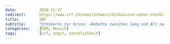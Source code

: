 ```yaml
---
date:          2020-11-17
redirect:      https://www.srf.ch/news/schweiz/diskussion-ueber-sterblichkeit-ethikerin-zur-krise-debatte-zwischen-jung-und-alt-zwingend
title:         SRF
subtitle:      "Ethikerin zur Krise: «Debatte zwischen Jung und Alt zwingend»"
categories:    [MSM, Mensch]
tags:          [srf, angst, sterblichkeit]
---
```

